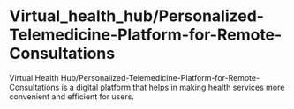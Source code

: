 # Virtual_health_hub/Personalized-Telemedicine-Platform-for-Remote-Consultations
Virtual Health Hub/Personalized-Telemedicine-Platform-for-Remote-Consultations is a digital platform that helps in making health services more convenient and efficient for users.

